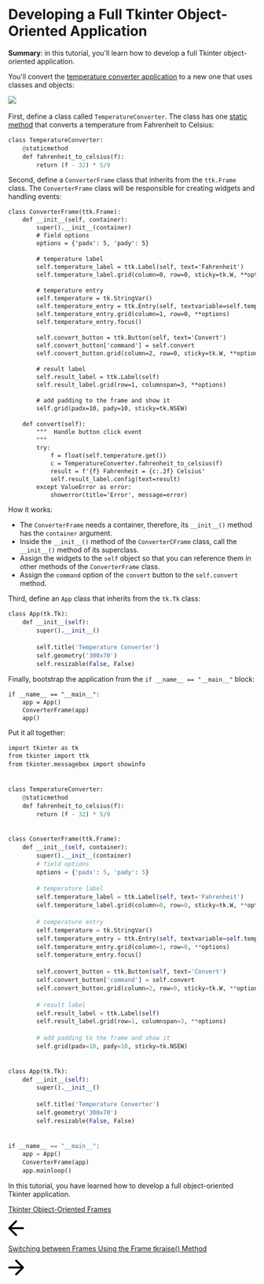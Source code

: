 
Developing a Full Tkinter Object-Oriented Application
=====================================================

**Summary**: in this tutorial, you'll learn how to develop a full Tkinter object-oriented application.

You'll convert the [temperature converter application](https://www.pythontutorial.net/tkinter/tkinter-example/) to
a new one that uses classes and objects:

![](Tkinter-Example.png)

First, define a class called `TemperatureConverter`. The class has one [static method](https://www.pythontutorial.net/python-oop/python-static-methods/) that converts a temperature from Fahrenheit to Celsius:

```python
class TemperatureConverter:
    @staticmethod
    def fahrenheit_to_celsius(f):
        return (f - 32) * 5/9
```

Second, define a `ConverterFrame` class that inherits from the `ttk.Frame` class. The `ConverterFrame` class will be responsible for creating widgets and handling events:

```
class ConverterFrame(ttk.Frame):
    def __init__(self, container):
        super().__init__(container)
        # field options
        options = {'padx': 5, 'pady': 5}

        # temperature label
        self.temperature_label = ttk.Label(self, text='Fahrenheit')
        self.temperature_label.grid(column=0, row=0, sticky=tk.W, **options)

        # temperature entry
        self.temperature = tk.StringVar()
        self.temperature_entry = ttk.Entry(self, textvariable=self.temperature)
        self.temperature_entry.grid(column=1, row=0, **options)
        self.temperature_entry.focus()

        self.convert_button = ttk.Button(self, text='Convert')
        self.convert_button['command'] = self.convert
        self.convert_button.grid(column=2, row=0, sticky=tk.W, **options)

        # result label
        self.result_label = ttk.Label(self)
        self.result_label.grid(row=1, columnspan=3, **options)

        # add padding to the frame and show it
        self.grid(padx=10, pady=10, sticky=tk.NSEW)

    def convert(self):
        """  Handle button click event
        """
        try:
            f = float(self.temperature.get())
            c = TemperatureConverter.fahrenheit_to_celsius(f)
            result = f'{f} Fahrenheit = {c:.2f} Celsius'
            self.result_label.config(text=result)
        except ValueError as error:
            showerror(title='Error', message=error)
```

How it works:

- The `ConverterFrame` needs a container, therefore, its `__init__()` method has the `container` argument.
- Inside the `__init__()` method of the `ConverterCFrame` class, call the `__init__()` method of its superclass.
- Assign the widgets to the `self` object so that you can reference them in other methods of the `ConverterFrame` class.
- Assign the `command` option of the `convert` button to the
    `self.convert` method.

Third, define an `App` class that inherits from the `tk.Tk` class:

```python
class App(tk.Tk):
    def __init__(self):
        super().__init__()

        self.title('Temperature Converter')
        self.geometry('300x70')
        self.resizable(False, False)
```

Finally, bootstrap the application from the `if __name__ == "__main__"` block:

```
if __name__ == "__main__":
    app = App()
    ConverterFrame(app)
    app()
```

Put it all together:

```python
import tkinter as tk
from tkinter import ttk
from tkinter.messagebox import showinfo


class TemperatureConverter:
    @staticmethod
    def fahrenheit_to_celsius(f):
        return (f - 32) * 5/9


class ConverterFrame(ttk.Frame):
    def __init__(self, container):
        super().__init__(container)
        # field options
        options = {'padx': 5, 'pady': 5}

        # temperature label
        self.temperature_label = ttk.Label(self, text='Fahrenheit')
        self.temperature_label.grid(column=0, row=0, sticky=tk.W, **options)

        # temperature entry
        self.temperature = tk.StringVar()
        self.temperature_entry = ttk.Entry(self, textvariable=self.temperature)
        self.temperature_entry.grid(column=1, row=0, **options)
        self.temperature_entry.focus()

        self.convert_button = ttk.Button(self, text='Convert')
        self.convert_button['command'] = self.convert
        self.convert_button.grid(column=2, row=0, sticky=tk.W, **options)

        # result label
        self.result_label = ttk.Label(self)
        self.result_label.grid(row=1, columnspan=3, **options)

        # add padding to the frame and show it
        self.grid(padx=10, pady=10, sticky=tk.NSEW)


class App(tk.Tk):
    def __init__(self):
        super().__init__()

        self.title('Temperature Converter')
        self.geometry('300x70')
        self.resizable(False, False)


if __name__ == "__main__":
    app = App()
    ConverterFrame(app)
    app.mainloop()
```

In this tutorial, you have learned how to develop a full object-oriented Tkinter application.

[Tkinter Object-Oriented Frames](https://www.pythontutorial.net/tkinter/tkinter-object-oriented-frame/ "Tkinter Object-Oriented Frames")

![](prev.svg)

[Switching between Frames Using the Frame tkraise() Method](https://www.pythontutorial.net/tkinter/tkraise/ "Switching between Frames Using the Frame tkraise() Method")

![](next.svg)
